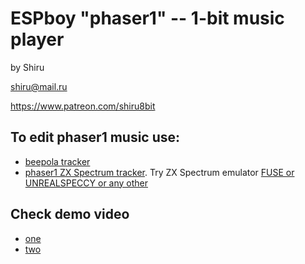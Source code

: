 
# ESPboy "phaser1" -- 1-bit music player

by Shiru

shiru@mail.ru

https://www.patreon.com/shiru8bit

## To edit phaser1 music use:

- [beepola tracker](http://freestuff.grok.co.uk/beepola/)
- [phaser1 ZX Spectrum tracker](https://worldofspectrum.org/software?id=0024603).  Try ZX Spectrum emulator [FUSE or UNREALSPECCY or any other](https://worldofspectrum.org/tools/emulators)

## Check demo video

- [one](https://www.youtube.com/watch?v=BGOUavIc9Fk)
- [two](https://www.youtube.com/watch?v=pFxaQLD2BQ8)
